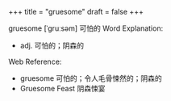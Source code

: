 +++
title = "gruesome"
draft = false
+++

gruesome [ˈɡruːsəm] 可怕的
  Word Explanation:

-   adj. 可怕的；阴森的

Web Reference:

-   gruesome
    可怕的；令人毛骨悚然的；阴森的
-   Gruesome Feast
    阴森悚宴
